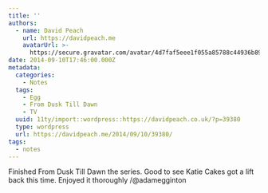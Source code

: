 ```yaml
---
title: ''
authors:
  - name: David Peach
    url: https://davidpeach.me
    avatarUrl: >-
      https://secure.gravatar.com/avatar/4d7faf5eee1f055a85788c44936b8995eaab6dfb004e7854ec747ccb272e91ee?s=96&d=mm&r=g
date: 2014-09-10T17:46:00.000Z
metadata:
  categories:
    - Notes
  tags:
    - Egg
    - From Dusk Till Dawn
    - TV
  uuid: 11ty/import::wordpress::https://davidpeach.co.uk/?p=39380
  type: wordpress
  url: https://davidpeach.me/2014/09/10/39380/
tags:
  - notes
---
```

Finished From Dusk Till Dawn the series. Good to see Katie Cakes got a lift back this time. Enjoyed it thoroughly /@adamegginton